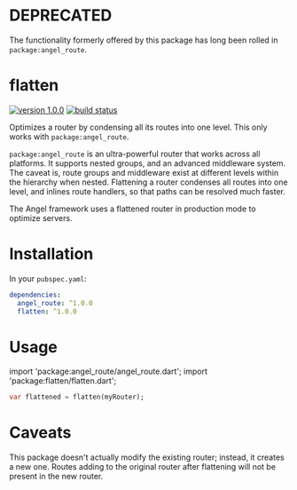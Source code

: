 # DEPRECATED
The functionality formerly offered by this package has long been rolled in `package:angel_route`.

# flatten
[![version 1.0.0](https://img.shields.io/badge/pub-1.0.0-brightgreen.svg)](https://pub.dartlang.org/packages/flatten)
[![build status](https://travis-ci.org/angel-dart/flatten.svg)](https://travis-ci.org/angel-dart/flatten)

Optimizes a router by condensing all its routes into one level.
This only works with `package:angel_route`.

`package:angel_route` is an ultra-powerful router that works across all platforms.
It supports nested groups, and an advanced middleware system. The caveat is, route groups
and middleware exist at different levels within the hierarchy when nested. Flattening
a router condenses all routes into one level, and inlines route handlers, so that paths
can be resolved much faster.

The Angel framework uses a flattened router in production mode to optimize servers.

# Installation
In your `pubspec.yaml`:

```yaml
dependencies:
  angel_route: ^1.0.0
  flatten: ^1.0.0
```

# Usage
import 'package:angel_route/angel_route.dart';
import 'package:flatten/flatten.dart';

```dart
var flattened = flatten(myRouter);
```

# Caveats
This package doesn't actually modify the existing router; instead, it
creates a new one. Routes adding to the original router after flattening
will not be present in the new router.
